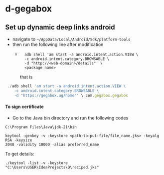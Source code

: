 
# d-gegabox

## Set up dynamic deep links android

- navigate to ```~/AppData/Local/Android/Sdk/platform-tools```
- then run the following line after modification
  - ```
      adb shell 'am start -a android.intent.action.VIEW \
      -c android.intent.category.BROWSABLE \
      -d "http://<web-domain>/details"' \
      <package name>
    ```
    that is 
```js 
 ./adb shell 'am start -a android.intent.action.VIEW \
    -c android.intent.category.BROWSABLE \
    -d "https://gegabox.ug/home"' \ com.gegabox.gegabox
```

#### To sign certificate
- Go to the Java bin directory and run the following codes
```
C:\Program Files\Java\jdk-21\bin
```

```
keytool -genkey -v -keystore <path-to-put-file/file_name.jks> -keyalg RSA -keysize
2048 -validity 10000 -alias preferred_name
```

To get  details:
```
./keytool -list -v -keystore "C:\Users\USER\IdeaProjects\D\reciped.jks"
```